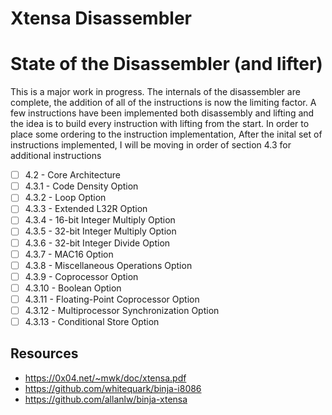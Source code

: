 # Xtensa Disassembler

# State of the Disassembler (and lifter)

This is a major work in progress. The internals of the disassembler are complete, the addition of all of the instructions is now the limiting factor. A few instructions have been implemented both disassembly and lifting and the idea is to build every instruction with lifting from the start. In order to place some ordering to the instruction implementation, After the inital set of instructions implemented, I will be moving in order of section 4.3 for additional instructions

- [ ] 4.2 - Core Architecture
- [ ] 4.3.1 - Code Density Option
- [ ] 4.3.2 - Loop Option
- [ ] 4.3.3 - Extended L32R Option
- [ ] 4.3.4 - 16-bit Integer Multiply Option
- [ ] 4.3.5 - 32-bit Integer Multiply Option
- [ ] 4.3.6 - 32-bit Integer Divide Option
- [ ] 4.3.7 - MAC16 Option
- [ ] 4.3.8 - Miscellaneous Operations Option
- [ ] 4.3.9 - Coprocessor Option
- [ ] 4.3.10 - Boolean Option
- [ ] 4.3.11 - Floating-Point Coprocessor Option
- [ ] 4.3.12 - Multiprocessor Synchronization Option
- [ ] 4.3.13 - Conditional Store Option

## Resources

- https://0x04.net/~mwk/doc/xtensa.pdf
- https://github.com/whitequark/binja-i8086
- https://github.com/allanlw/binja-xtensa